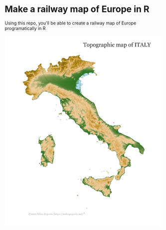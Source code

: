 # Make a railway map of Europe in R

Using this repo, you'll be able to create a railway map of Europe programatically in R

![alt text](https://github.com/milos-agathon/crisp-topographical-map-with-r/blob/main/photo1a.png?raw=true)
